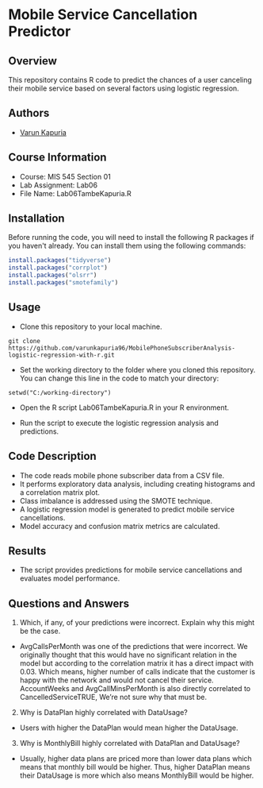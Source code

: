 # Mobile Service Cancellation Predictor

## Overview
This repository contains R code to predict the chances of a user canceling their mobile service based on several factors using logistic regression.

## Authors
- [Varun Kapuria](#)

## Course Information
- Course: MIS 545 Section 01
- Lab Assignment: Lab06
- File Name: Lab06TambeKapuria.R

## Installation
Before running the code, you will need to install the following R packages if you haven't already. You can install them using the following commands:

```R
install.packages("tidyverse")
install.packages("corrplot")
install.packages("olsrr")
install.packages("smotefamily")
```

## Usage
- Clone this repository to your local machine.
```
git clone https://github.com/varunkapuria96/MobilePhoneSubscriberAnalysis-logistic-regression-with-r.git
```

- Set the working directory to the folder where you cloned this repository. You can change this line in the code to match your directory:

```
setwd("C:/working-directory")
```
- Open the R script Lab06TambeKapuria.R in your R environment.

- Run the script to execute the logistic regression analysis and predictions.

## Code Description
- The code reads mobile phone subscriber data from a CSV file.
- It performs exploratory data analysis, including creating histograms and a correlation matrix plot.
- Class imbalance is addressed using the SMOTE technique.
- A logistic regression model is generated to predict mobile service cancellations.
- Model accuracy and confusion matrix metrics are calculated.

## Results
- The script provides predictions for mobile service cancellations and evaluates model performance.

## Questions and Answers
1. Which, if any, of your predictions were incorrect. Explain why this might 
be the case. 
- AvgCallsPerMonth was one of the predictions that were incorrect. We 
originally thought that this would have no significant relation in the 
model but according to the correlation matrix it has a direct impact with 
0.03. Which means, higher number of calls indicate that the customer is 
happy with the network and would not cancel their service. AccountWeeks and 
AvgCallMinsPerMonth is also directly correlated to CancelledServiceTRUE, 
We’re not sure why that must be. 
 
2. Why is DataPlan highly correlated with DataUsage?  
- Users with higher the DataPlan would mean higher the DataUsage. 
 
3. Why is MonthlyBill highly correlated with DataPlan and DataUsage?  
- Usually, higher data plans are priced more than lower data plans which 
means that monthly bill would be higher. Thus, higher DataPlan means their 
DataUsage is more which also means MonthlyBill would be higher.
